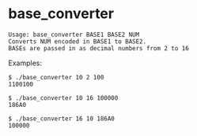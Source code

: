 # base_converter

```
Usage: base_converter BASE1 BASE2 NUM
Converts NUM encoded in BASE1 to BASE2.
BASEs are passed in as decimal numbers from 2 to 16
```

Examples:
```
$ ./base_converter 10 2 100
1100100

$ ./base_converter 10 16 100000
186A0

$ ./base_converter 16 10 186A0
100000
```
